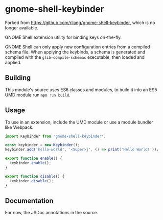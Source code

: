 # gnome-shell-keybinder

Forked from https://github.com/rliang/gnome-shell-keybinder, which is no longer available.

GNOME Shell extension utility for binding keys on-the-fly.

GNOME Shell can only apply new configuration entries from a compiled schema
file. When applying the keybinds, a schema is generated and compiled with the
`glib-compile-schemas` executable, then loaded and applied.

## Building

This module's source uses ES6 classes and modules, to build it into an ES5 UMD
module run `npm run build`.

## Usage

To use in an extension, include the UMD module or use a module bundler like
Webpack.

```javascript
import Keybinder from 'gnome-shell-keybinder';

const keybinder = new Keybinder();
keybinder.add('hello-world', '<Super>j', () => print('Hello World!'));

export function enable() {
  keybinder.enable();
}

export function disable() {
  keybinder.disable();
}
```

## Documentation

For now, the JSDoc annotations in the source.

